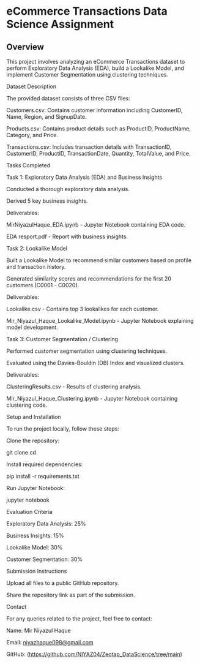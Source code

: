 # eCommerce Transactions Data Science Assignment

## Overview

This project involves analyzing an eCommerce Transactions dataset to perform Exploratory Data Analysis (EDA), build a Lookalike Model, and implement Customer Segmentation using clustering techniques.

Dataset Description

The provided dataset consists of three CSV files:

Customers.csv: Contains customer information including CustomerID, Name, Region, and SignupDate.

Products.csv: Contains product details such as ProductID, ProductName, Category, and Price.

Transactions.csv: Includes transaction details with TransactionID, CustomerID, ProductID, TransactionDate, Quantity, TotalValue, and Price.

Tasks Completed

Task 1: Exploratory Data Analysis (EDA) and Business Insights

Conducted a thorough exploratory data analysis.

Derived 5 key business insights.

Deliverables:

MirNiyazulHaque_EDA.ipynb - Jupyter Notebook containing EDA code.

EDA resport.pdf - Report with business insights.

Task 2: Lookalike Model

Built a Lookalike Model to recommend similar customers based on profile and transaction history.

Generated similarity scores and recommendations for the first 20 customers (C0001 - C0020).

Deliverables:

Lookalike.csv - Contains top 3 lookalikes for each customer.

Mir_Niyazul_Haque_Lookalike_Model.ipynb - Jupyter Notebook explaining model development.

Task 3: Customer Segmentation / Clustering

Performed customer segmentation using clustering techniques.

Evaluated using the Davies-Bouldin (DB) Index and visualized clusters.

Deliverables:

ClusteringResults.csv - Results of clustering analysis.

Mir_Niyazul_Haque_Clustering.ipynb - Jupyter Notebook containing clustering code.

Setup and Installation

To run the project locally, follow these steps:

Clone the repository:

git clone <repository-url>
cd <repository-folder>

Install required dependencies:

pip install -r requirements.txt

Run Jupyter Notebook:

jupyter notebook

Evaluation Criteria

Exploratory Data Analysis: 25%

Business Insights: 15%

Lookalike Model: 30%

Customer Segmentation: 30%

Submission Instructions

Upload all files to a public GitHub repository.

Share the repository link as part of the submission.

Contact

For any queries related to the project, feel free to contact:

Name: Mir Niyazul Haque

Email: niyazhaque098@gmail.com

GitHub: (https://github.com/NIYAZ04/Zeotap_DataScience/tree/main)


